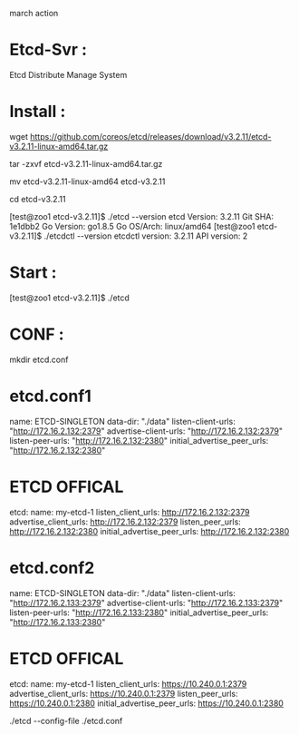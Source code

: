 march action

# Etcd-Svr :

Etcd Distribute Manage System

# Install :
wget https://github.com/coreos/etcd/releases/download/v3.2.11/etcd-v3.2.11-linux-amd64.tar.gz

tar -zxvf etcd-v3.2.11-linux-amd64.tar.gz

mv etcd-v3.2.11-linux-amd64 etcd-v3.2.11

cd etcd-v3.2.11

[test@zoo1 etcd-v3.2.11]$ ./etcd --version
etcd Version: 3.2.11
Git SHA: 1e1dbb2
Go Version: go1.8.5
Go OS/Arch: linux/amd64
[test@zoo1 etcd-v3.2.11]$ ./etcdctl --version
etcdctl version: 3.2.11
API version: 2

# Start :
[test@zoo1 etcd-v3.2.11]$ ./etcd


# CONF :
mkdir etcd.conf


# etcd.conf1
name: ETCD-SINGLETON
data-dir: "./data"
listen-client-urls: "http://172.16.2.132:2379"
advertise-client-urls: "http://172.16.2.132:2379"
listen-peer-urls: "http://172.16.2.132:2380"
initial_advertise_peer_urls: "http://172.16.2.132:2380"

# ETCD OFFICAL

etcd:
  name:                        my-etcd-1
  listen_client_urls:          http://172.16.2.132:2379
  advertise_client_urls:       http://172.16.2.132:2379
  listen_peer_urls:            http://172.16.2.132:2380
  initial_advertise_peer_urls: http://172.16.2.132:2380



# etcd.conf2

name: ETCD-SINGLETON
data-dir: "./data"
listen-client-urls: "http://172.16.2.133:2379"
advertise-client-urls: "http://172.16.2.133:2379"
listen-peer-urls: "http://172.16.2.133:2380"
initial_advertise_peer_urls: "http://172.16.2.133:2380"


# ETCD OFFICAL

etcd:
  name:                        my-etcd-1
  listen_client_urls:          https://10.240.0.1:2379
  advertise_client_urls:       https://10.240.0.1:2379
  listen_peer_urls:            https://10.240.0.1:2380
  initial_advertise_peer_urls: https://10.240.0.1:2380



./etcd --config-file ./etcd.conf











